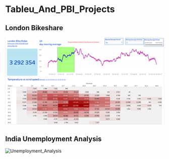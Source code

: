 # Tableu_And_PBI_Projects

## London Bikeshare 

![Tableau Analysis](London_bikeshare/London_Bike_Share.png)


## India Unemployment Analysis

![Unemployment_Analysis](Unemployment_Analysis_India/UnemploymentAnalysis.png)



